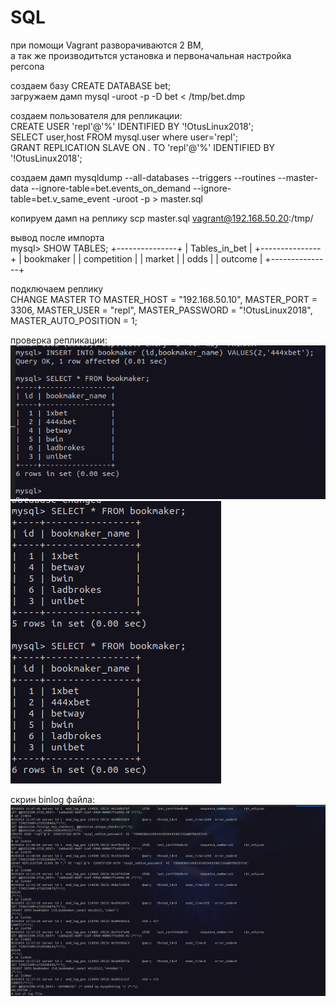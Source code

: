 # SQL
при помощи Vagrant разворачиваются 2 ВМ,  
а так же производитьтся установка и первоначальная настройка percona

создаем базу CREATE DATABASE bet;  
загружаем дамп mysql -uroot -p -D bet < /tmp/bet.dmp

создаем пользователя для репликации:  
CREATE USER 'repl'@'%' IDENTIFIED BY '!OtusLinux2018';  
SELECT user,host FROM mysql.user where user='repl';  
GRANT REPLICATION SLAVE ON *.* TO 'repl'@'%' IDENTIFIED BY '!OtusLinux2018';  


создаем дамп 
mysqldump --all-databases --triggers --routines --master-data --ignore-table=bet.events_on_demand --ignore-table=bet.v_same_event -uroot -p > master.sql

копируем дамп на реплику
scp master.sql vagrant@192.168.50.20:/tmp/

вывод после импорта  
mysql> SHOW TABLES;
+---------------+
| Tables_in_bet |
+---------------+
| bookmaker     |
| competition   |
| market        |
| odds          |
| outcome       |
+---------------+

подключаем реплику  
CHANGE MASTER TO MASTER_HOST = "192.168.50.10", MASTER_PORT = 3306, MASTER_USER = "repl", MASTER_PASSWORD = "!OtusLinux2018", MASTER_AUTO_POSITION = 1;


проверка репликации:
![alt text](<Screenshot from 2024-10-19 15-38-48.png>)
![alt text](<Screenshot from 2024-10-19 15-39-31.png>)

скрин binlog файла:  
![alt text](<Screenshot from 2024-10-19 15-36-34.png>)

